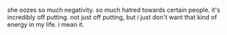 she oozes so much negativity. so much hatred towards certain people. it's incredibly off putting. not just off putting, but i just don't want that kind of energy in my life. i mean it.